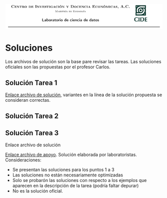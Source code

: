 ![](https://raw.githubusercontent.com/rafneta/CienciaDatosPythonCIDE/master/imagenes/banner.png)

# Soluciones

Los archivos de solución son la base pare revisar las tareas. Las soluciones oficiales son las propuestas por el profesor Carlos. 


## Solución Tarea 1 

[Enlace archivo de solución](https://drive.google.com/file/d/1hzIcj2lqLeah3PR0YEk63BA1_eRPSDV5/view?usp=sharing), variantes en la línea de la solución propuesta se consideran correctas. 


## Solución Tarea 2


## Solución Tarea 3

Enlace archivo de solución 

[Enlace archivo de apoyo](https://drive.google.com/file/d/1YbKsYlgI95BNmBLegtlf8RbyB7iBtcH9/view?usp=sharing). Solución elaborada por laboratoristas. Consideraciones:

- Se presentan las soluciones para los puntos 1 a 3
- Las soluciones no están necesariamente optimizadas
- Solo se probarón las soluciones con respecto a los ejemplos que aparecen en la descripción de la tarea  (podría faltar depurar)
- No es la solución oficial. 

